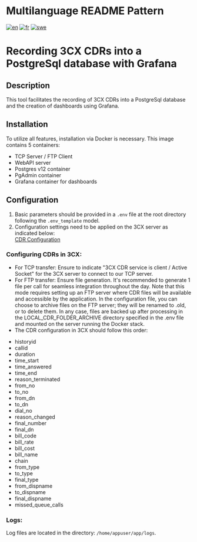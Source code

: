 # Multilanguage README Pattern
[![en](https://img.shields.io/badge/lang-en-red.svg)](https://github.com/dorel14/3CX-Cdr-Tcp-Server/blob/master/README.md)
[![fr](https://img.shields.io/badge/lang-fr-green.svg)](https://github.com/dorel14/3CX-Cdr-Tcp-Server/blob/master/README.fr.md)
[![swe](https://img.shields.io/badge/lang-swe-blue.svg)](https://github.com/dorel14/3CX-Cdr-Tcp-Server/blob/master/README.swe.md)
# Recording 3CX CDRs into a PostgreSql database with Grafana

## Description
This tool facilitates the recording of 3CX CDRs into a PostgreSql database and the creation of dashboards using Grafana.

## Installation
To utilize all features, installation via Docker is necessary. This image contains 5 containers:
- TCP Server / FTP Client
- WebAPI server
- Postgres v12 container
- PgAdmin container
- Grafana container for dashboards

## Configuration
1. Basic parameters should be provided in a `.env` file at the root directory following the `.env_template` model.
2. Configuration settings need to be applied on the 3CX server as indicated below:
</br><a href="https://www.3cx.com/docs/cdr-call-data-records">CDR Configuration</a>

### Configuring CDRs in 3CX:
- For TCP transfer: Ensure to indicate "3CX CDR service is client / Active Socket" for the 3CX server to connect to our TCP server.
- For FTP transfer: Ensure file generation. It's recommended to generate 1 file per call for seamless integration throughout the day. Note that this mode requires setting up an FTP server where CDR files will be available and accessible by the application. In the configuration file, you can choose to archive files on the FTP server; they will be renamed to .old, or to delete them. In any case, files are backed up after processing in the LOCAL_CDR_FOLDER_ARCHIVE directory specified in the .env file and mounted on the server running the Docker stack.
- The CDR configuration in 3CX should follow this order:
<ul>
<li>historyid</li>
<li>callid</li>
<li>duration</li>
<li>time_start</li>
<li>time_answered</li>
<li>time_end</li>
<li>reason_terminated</li>
<li>from_no</li>
<li>to_no</li>
<li>from_dn</li>
<li>to_dn</li>
<li>dial_no</li>
<li>reason_changed</li>
<li>final_number</li>
<li>final_dn</li>
<li>bill_code</li>
<li>bill_rate</li>
<li>bill_cost</li>
<li>bill_name</li>
<li>chain</li>
<li>from_type</li>
<li>to_type</li>
<li>final_type</li>
<li>from_dispname</li>
<li>to_dispname</li>
<li>final_dispname</li>
<li>missed_queue_calls</li>
</ul>

### Logs:
Log files are located in the directory: `/home/appuser/app/logs`.
